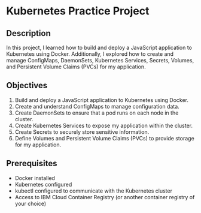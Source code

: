 # Kubernetes Practice Project

## Description

In this project, I learned how to build and deploy a JavaScript application to Kubernetes using Docker. Additionally, I explored how to create and manage ConfigMaps, DaemonSets, Kubernetes Services, Secrets, Volumes, and Persistent Volume Claims (PVCs) for my application.

## Objectives

1. Build and deploy a JavaScript application to Kubernetes using Docker.
2. Create and understand ConfigMaps to manage configuration data.
3. Create DaemonSets to ensure that a pod runs on each node in the cluster.
4. Create Kubernetes Services to expose my application within the cluster.
5. Create Secrets to securely store sensitive information.
6. Define Volumes and Persistent Volume Claims (PVCs) to provide storage for my application.

## Prerequisites

- Docker installed
- Kubernetes configured
- kubectl configured to communicate with the Kubernetes cluster
- Access to IBM Cloud Container Registry (or another container registry of your choice)
